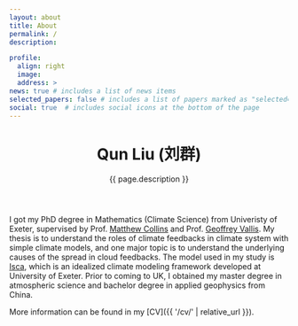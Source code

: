 ```yaml
---
layout: about
title: About
permalink: /
description:

profile:
  align: right
  image:
  address: >
news: true # includes a list of news items
selected_papers: false # includes a list of papers marked as "selected={true}"
social: true  # includes social icons at the bottom of the page
---
```


<header class="post-header">
    <h1 class="post-title">
        <b>Qun Liu</b> (<b>刘群</b>)
    </h1>
    <p class="desc">{{ page.description }}</p>
</header>

I got my PhD degree in Mathematics (Climate Science) from Univeristy of Exeter, supervised by Prof. [Matthew Collins](https://emps.exeter.ac.uk/mathematics/staff/mc369) and Prof. [Geoffrey Vallis](https://emps.exeter.ac.uk/mathematics/staff/gv219). My thesis is to understand the roles of climate feedbacks in climate system with simple climate models, and one major topic is to understand the underlying causes of the spread in cloud feedbacks. The model used in my study is [Isca](https://github.com/ExeClim/Isca), which is an idealized climate modeling framework developed at University of Exeter. Prior to coming to UK, I obtained my master degree in atmospheric science and bachelor degree in applied geophysics from China.

More information can be found in my [CV]({{ '/cv/' | relative_url }}).

